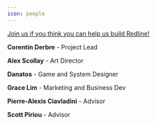 ```yaml
---
icon: people
---
```


[Join us if you think you can help us build Redline!](mailto:corentin@bergamot.digital)

**Corentin Derbre** - Project Lead

**Alex Scollay** - Art Director

**Danatos** - Game and System Designer

**Grace Lim** - Marketing and Business Dev

**Pierre-Alexis Ciavladini** - Advisor

**Scott Piriou** - Advisor